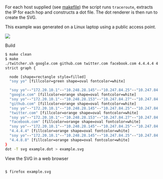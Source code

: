For each host supplied (see [makefile](makefile)) the script runs
```traceroute```, extracts the IP for each hop and constructs a dot file. The
dot renderer is then run to create the SVG.

This example was generated on a Linux laptop using a public access point.

![](example.svg)

Build
```bash
$ make clean
$ make
./twitcher.sh google.com github.com twitter.com facebook.com 4.4.4.4 4.4.8.8 | tee example.dot
strict graph {

  node [shape=rectangle style=filled]
  "soy yo" [fillcolor=green shape=oval fontcolor=white]

  "soy yo"--"172.20.10.1"--"10.248.28.145"--"10.247.84.25"--"10.247.84.6"--"10.247.84.9"--"10.247.84.18"--"87.237.20.224"--"87.237.20.73"--"google.com"
  "google.com" [fillcolor=orange shape=oval fontcolor=white]
  "soy yo"--"172.20.10.1"--"10.248.28.153"--"10.247.84.27"--"10.247.84.6"--"10.247.84.9"--"10.247.84.18"--"87.237.20.224"--"87.237.20.73"--"github.com"
  "github.com" [fillcolor=orange shape=oval fontcolor=white]
  "soy yo"--"172.20.10.1"--"10.248.28.145"--"10.247.84.25"--"10.247.84.6"--"10.247.84.9"--"10.247.84.18"--"87.237.20.224"--"87.237.20.73"--"twitter.com"
  "twitter.com" [fillcolor=orange shape=oval fontcolor=white]
  "soy yo"--"172.20.10.1"--"10.248.28.153"--"10.247.84.27"--"10.247.84.6"--"10.247.84.9"--"10.247.84.18"--"87.237.20.224"--"87.237.20.73"--"facebook.com"
  "facebook.com" [fillcolor=orange shape=oval fontcolor=white]
  "soy yo"--"172.20.10.1"--"10.248.28.145"--"10.247.84.25"--"10.247.84.6"--"10.247.84.9"--"10.247.84.18"--"87.237.20.224"--"87.237.20.73"--"4.4.4.4"
  "4.4.4.4" [fillcolor=orange shape=oval fontcolor=white]
  "soy yo"--"172.20.10.1"--"10.248.28.145"--"10.247.84.25"--"10.247.84.6"--"10.247.84.9"--"10.247.84.18"--"87.237.20.224"--"87.237.20.73"--"4.4.8.8"
  "4.4.8.8" [fillcolor=orange shape=oval fontcolor=white]
}
dot -T svg example.dot > example.svg
```

View the SVG in a web browser
```bash

$ firefox example.svg
```
